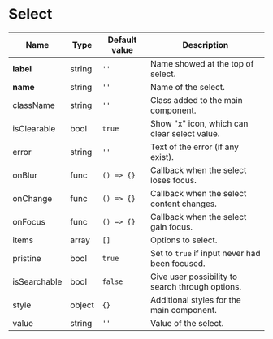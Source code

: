 # Select

| Name        | Type    | Default value   | Description                                             |
|-------------|---------|-----------------|---------------------------------------------------------|
| **label**	  | string 	| ```''```				| Name showed at the top of select.	                      |
| **name**	  | string  | ```''```				| Name of the select. 	                                  |
| className	  | string  | ```''```				| Class added to the main component.	                    |
| isClearable	| bool 	  | ```true```			| Show "x" icon, which can clear select value.	          |
| error	      | string  | ```''```				| Text of the error (if any exist).		                    |
| onBlur	    | func 	  | ```() => {}```	| Callback when the select loses focus.	                  |
| onChange	  | func 	  | ```() => {}```	| Callback when the select content changes.	              |
| onFocus	    | func 	  | ```() => {}```	| Callback when the select gain focus.		                |
| items	      | array   | ```[]```				| Options to select.	                                    |
| pristine	  | bool 	  | ```true```			| Set to ```true```	if input never had been focused.      |
| isSearchable| bool 	  | ```false```			| Give user possibility to search through options.	      |
| style	      | object  | ```{}```				| Additional styles for the main component.	              |
| value	      | string 	| ```''```				| Value of the select.		                                |
